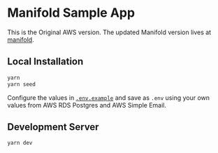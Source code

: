 # Manifold Sample App

This is the Original AWS version. The updated Manifold version lives at [manifold][branch-manifold].

## Local Installation

```sh
yarn
yarn seed
```

Configure the values in [`.env.example`][dotenv] and save as `.env` using
your own values from AWS RDS Postgres and AWS Simple Email.

## Development Server

```sh
yarn dev
```

[branch-manifold]: https://github.com/manifoldco/manifold-sample-app/
[dotenv]: ./.env.example
